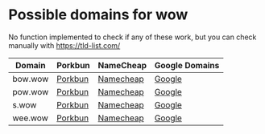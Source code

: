 # Possible domains for wow

No function implemented to check if any of these work, but you can check manually with https://tld-list.com/

| Domain | Porkbun | NameCheap | Google Domains |
|---|---|---|---|
| bow.wow | [Porkbun](https://porkbun.com/checkout/search?prb=e814663da1&tlds=&idnLanguage=&search=search&q=bow.wow) | [Namecheap](https://www.namecheap.com/domains/registration/results/?domain=bow.wow) | [Google](https://domains.google.com/registrar/search?searchTerm=bow.wow) |
| pow.wow | [Porkbun](https://porkbun.com/checkout/search?prb=e814663da1&tlds=&idnLanguage=&search=search&q=pow.wow) | [Namecheap](https://www.namecheap.com/domains/registration/results/?domain=pow.wow) | [Google](https://domains.google.com/registrar/search?searchTerm=pow.wow) |
| s.wow | [Porkbun](https://porkbun.com/checkout/search?prb=e814663da1&tlds=&idnLanguage=&search=search&q=s.wow) | [Namecheap](https://www.namecheap.com/domains/registration/results/?domain=s.wow) | [Google](https://domains.google.com/registrar/search?searchTerm=s.wow) |
| wee.wow | [Porkbun](https://porkbun.com/checkout/search?prb=e814663da1&tlds=&idnLanguage=&search=search&q=wee.wow) | [Namecheap](https://www.namecheap.com/domains/registration/results/?domain=wee.wow) | [Google](https://domains.google.com/registrar/search?searchTerm=wee.wow) |

